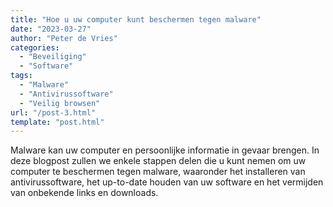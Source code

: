 ```yaml
---
title: "Hoe u uw computer kunt beschermen tegen malware"
date: "2023-03-27"
author: "Peter de Vries"
categories:
  - "Beveiliging"
  - "Software"
tags:
  - "Malware"
  - "Antivirussoftware"
  - "Veilig browsen"
url: "/post-3.html"
template: "post.html"
---
```


Malware kan uw computer en persoonlijke informatie in gevaar brengen. In deze blogpost zullen we enkele stappen delen die u kunt nemen om uw computer te beschermen tegen malware, waaronder het installeren van antivirussoftware, het up-to-date houden van uw software en het vermijden van onbekende links en downloads.
